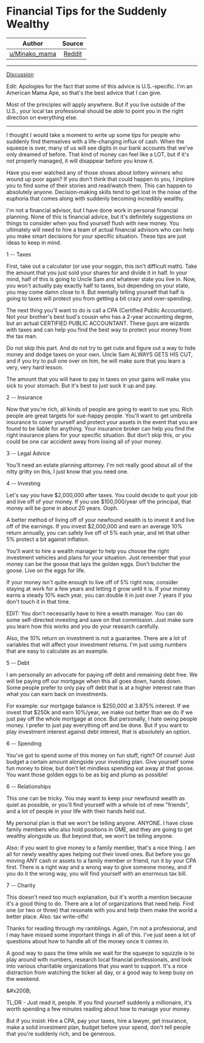 Financial Tips for the Suddenly Wealthy
=======================================

| Author       | Source       | 
| :-------------: |:-------------:|
| [u/Minako_mama](https://www.reddit.com/user/Minako_mama/)| [Reddit](https://www.reddit.com/r/GME/comments/m6lyid/financial_tips_for_the_suddenly_wealthy/) | 

---

[Discussion](https://www.reddit.com/r/GME/search?q=flair_name%3A%22Discussion%22&restrict_sr=1)

Edit: Apologies for the fact that some of this advice is U.S.-specific. I'm an American Mama Ape, so that's the best advice that I can give.

Most of the principles will apply anywhere. But if you live outside of the U.S., your local tax professional should be able to point you in the right direction on everything else.

* * * * *

I thought I would take a moment to write up some tips for people who suddenly find themselves with a life-changing influx of cash. When the squeeze is over, many of us will see digits in our bank accounts that we've only dreamed of before. That kind of money can feel like a LOT, but if it's not properly managed, it will disappear before you know it.

Have you ever watched any of those shows about lottery winners who wound up poor again? If you don't think that could happen to you, I implore you to find some of their stories and read/watch them. This can happen to absolutely anyone. Decision-making skills tend to get lost in the noise of the euphoria that comes along with suddenly becoming incredibly wealthy.

I'm not a financial advisor, but I have done work in personal financial planning. None of this is financial advice, but it's definitely suggestions on things to consider when you find yourself flush with new money. You ultimately will need to hire a team of actual financial advisors who can help you make smart decisions for your specific situation. These tips are just ideas to keep in mind.

1 -- Taxes

First, take out a calculator (or use your noggin, this isn't difficult math). Take the amount that you just sold your shares for and divide it in half. In your mind, half of this is going to Uncle Sam and whatever state you live in. Now, you won't actually pay exactly half to taxes, but depending on your state, you may come damn close to it. But mentally telling yourself that half is going to taxes will protect you from getting a bit crazy and over-spending.

The next thing you'll want to do is call a CPA (Certified Public Accountant). Not your brother's best bud's cousin who has a 2-year accounting degree, but an actual CERTIFIED PUBLIC ACCOUNTANT. These guys are wizards with taxes and can help you find the best way to protect your money from the tax man.

Do not skip this part. And do not try to get cute and figure out a way to hide money and dodge taxes on your own. Uncle Sam ALWAYS GETS HIS CUT, and if you try to pull one over on him, he will make sure that you learn a very, very hard lesson.

The amount that you will have to pay in taxes on your gains will make you sick to your stomach. But it's best to just suck it up and pay.

2 -- Insurance

Now that you're rich, all kinds of people are going to want to sue you. Rich people are great targets for sue-happy people. You'll want to get umbrella insurance to cover yourself and protect your assets in the event that you are found to be liable for anything. Your insurance broker can help you find the right insurance plans for your specific situation. But don't skip this, or you could be one car accident away from losing all of your money.

3 -- Legal Advice

You'll need an estate planning attorney. I'm not really good about all of the nitty gritty on this, I just know that you need one.

4 -- Investing

Let's say you have $2,000,000 after taxes. You could decide to quit your job and live off of your money. If you use $100,000/year off the principal, that money will be gone in about 20 years. Ooph.

A better method of living off of your newfound wealth is to invest it and live off of the earnings. If you invest $2,000,000 and earn an average 10% return annually, you can safely live off of 5% each year, and let that other 5% protect a bit against inflation.

You'll want to hire a wealth manager to help you choose the right investment vehicles and plans for your situation. Just remember that your money can be the goose that lays the golden eggs. Don't butcher the goose. Live on the eggs for life.

If your money isn't quite enough to live off of 5% right now, consider staying at work for a few years and letting it grow until it is. If your money earns a steady 10% each year, you can double it in just over 7 years if you don't touch it in that time.

EDIT: You don't necessarily have to hire a wealth manager. You can do some self-directed investing and save on that commission. Just make sure you learn how this works and you do your research carefully.

Also, the 10% return on investment is not a guarantee. There are a lot of variables that will affect your investment returns. I'm just using numbers that are easy to calculate as an example.

5 -- Debt

I am personally an advocate for paying off debt and remaining debt free. We will be paying off our mortgage when this all goes down, hands down. Some people prefer to only pay off debt that is at a higher interest rate than what you can earn back on investments.

For example: our mortgage balance is $250,000 at 3.875% interest. If we invest that $250k and earn 10%/year, we make out better than we do if we just pay off the whole mortgage at once. But personally, I hate owing people money. I prefer to just pay everything off and be done. But if you want to play investment interest against debt interest, that is absolutely an option.

6 -- Spending

You've got to spend some of this money on fun stuff, right? Of course! Just budget a certain amount alongside your investing plan. Give yourself some fun money to blow, but don't let mindless spending eat away at that goose. You want those golden eggs to be as big and plump as possible!

6 -- Relationships

This one can be tricky. You may want to keep your newfound wealth as quiet as possible, or you'll find yourself with a whole lot of new "friends", and a lot of people in your life with their hands held out.

My personal plan is that we won't be telling anyone. ANYONE. I have close family members who also hold positions in GME, and they are going to get wealthy alongside us. But beyond that, we won't be telling anyone.

Also: if you want to give money to a family member, that's a nice thing. I am all for newly wealthy apes helping out their loved ones. But before you go moving ANY cash or assets to a family member or friend, run it by your CPA first. There is a right way and a wrong way to give someone money, and if you do it the wrong way, you will find yourself with an enormous tax bill.

7 -- Charity

This doesn't need too much explanation, but it's worth a mention because it's a good thing to do. There are a lot of organizations that need help. Find one (or two or three) that resonate with you and help them make the world a better place. Also: tax write-offs!

Thanks for reading through my ramblings. Again, I'm not a professional, and I may have missed some important things in all of this. I've just seen a lot of questions about how to handle all of the money once it comes in.

A good way to pass the time while we wait for the squeeze to squizzle is to play around with numbers, research local financial professionals, and look into various charitable organizations that you want to support. It's a nice distraction from watching the ticker all day, or a good way to keep busy on the weekend.

&amp;#x200B;

TL;DR - Just read it, people. If you find yourself suddenly a millionaire, it's worth spending a few minutes reading about how to manage your money.

But if you insist: Hire a CPA, pay your taxes, hire a lawyer, get insurance, make a solid investment plan, budget before your spend, don't tell people that you're suddenly rich, and be generous.
